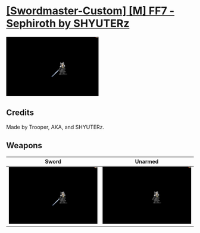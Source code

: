# [\[Swordmaster-Custom\] \[M\] FF7 - Sephiroth by SHYUTERz](./)

<img src="./1.%20Sword/Sword_000.png" alt="[Swordmaster-Custom] [M] FF7 - Sephiroth by SHYUTERz standing" />

## Credits

Made by Trooper, AKA, and SHYUTERz.

## Weapons


|Sword |Unarmed |
|  :---: | :---: |
| <img alt="Sword animation" src="./1.%20Sword/Sword.gif" /> | <img alt="Unarmed animation" src="./8.%20Unarmed/Unarmed.gif" /> |
